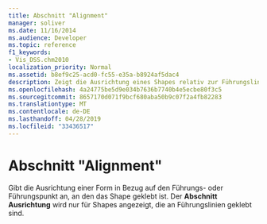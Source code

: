 ```yaml
---
title: Abschnitt "Alignment"
manager: soliver
ms.date: 11/16/2014
ms.audience: Developer
ms.topic: reference
f1_keywords:
- Vis_DSS.chm2010
localization_priority: Normal
ms.assetid: b8ef9c25-acd0-fc55-e35a-b8924af5dac4
description: Zeigt die Ausrichtung eines Shapes relativ zur Führungslinie oder zum Führungspunkt, an die bzw. den das Shape geklebt ist. Der Abschnitt Alignment wird nur für Shapes angezeigt, die an Führungslinien geklebt sind.
ms.openlocfilehash: 4a24775be5d9e034b7636b7740b4e5ecbe80f3c5
ms.sourcegitcommit: 8657170d071f9bcf680aba50b9c07f2a4fb82283
ms.translationtype: MT
ms.contentlocale: de-DE
ms.lasthandoff: 04/28/2019
ms.locfileid: "33436517"
---
```

# <a name="alignment-section"></a>Abschnitt "Alignment"

Gibt die Ausrichtung einer Form in Bezug auf den Führungs- oder Führungspunkt an, an den das Shape geklebt ist. Der **Abschnitt Ausrichtung** wird nur für Shapes angezeigt, die an Führungslinien geklebt sind. 
  

